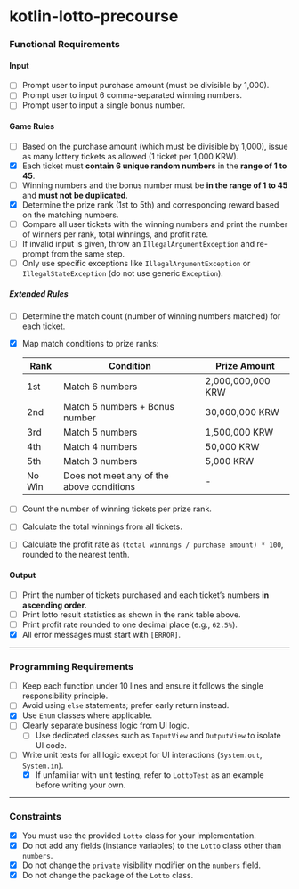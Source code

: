 # kotlin-lotto-precourse

### Functional Requirements

#### Input

- [ ] Prompt user to input purchase amount (must be divisible by 1,000).
- [ ] Prompt user to input 6 comma-separated winning numbers.
- [ ] Prompt user to input a single bonus number.

#### Game Rules

- [ ] Based on the purchase amount (which must be divisible by 1,000), issue as many lottery tickets as allowed (1
  ticket per 1,000 KRW).
- [x] Each ticket must **contain 6 unique random numbers** in the **range of 1 to 45**.
- [ ] Winning numbers and the bonus number must be **in the range of 1 to 45** and **must not be duplicated**.
- [x] Determine the prize rank (1st to 5th) and corresponding reward based on the matching numbers.
- [ ] Compare all user tickets with the winning numbers and print the number of winners per rank, total winnings, and
  profit rate.
- [ ] If invalid input is given, throw an `IllegalArgumentException` and re-prompt from the same step.
- [ ] Only use specific exceptions like `IllegalArgumentException` or `IllegalStateException` (do not use generic
  `Exception`).

##### Extended Rules

- [ ] Determine the match count (number of winning numbers matched) for each ticket.
- [x] Map match conditions to prize ranks:

  | Rank   | Condition                                 | Prize Amount      |
    |--------|-------------------------------------------|-------------------|
  | 1st    | Match 6 numbers                           | 2,000,000,000 KRW |
  | 2nd    | Match 5 numbers + Bonus number            | 30,000,000 KRW    |
  | 3rd    | Match 5 numbers                           | 1,500,000 KRW     |
  | 4th    | Match 4 numbers                           | 50,000 KRW        |
  | 5th    | Match 3 numbers                           | 5,000 KRW         |
  | No Win | Does not meet any of the above conditions | -                 |

- [ ] Count the number of winning tickets per prize rank.
- [ ] Calculate the total winnings from all tickets.
- [ ] Calculate the profit rate as `(total winnings / purchase amount) * 100`, rounded to the nearest tenth.

#### Output

- [ ] Print the number of tickets purchased and each ticket’s numbers **in ascending order.**
- [ ] Print lotto result statistics as shown in the rank table above.
- [ ] Print profit rate rounded to one decimal place (e.g., `62.5%`).
- [x] All error messages must start with `[ERROR]`.

---

### Programming Requirements

- [ ] Keep each function under 10 lines and ensure it follows the single responsibility principle.
- [ ] Avoid using `else` statements; prefer early return instead.
- [x] Use `Enum` classes where applicable.
- [ ] Clearly separate business logic from UI logic.
    - [ ] Use dedicated classes such as `InputView` and `OutputView` to isolate UI code.
- [ ] Write unit tests for all logic except for UI interactions (`System.out`, `System.in`).
    - [x] If unfamiliar with unit testing, refer to `LottoTest` as an example before writing your own.

---

### Constraints

- [x] You must use the provided `Lotto` class for your implementation.
- [x] Do not add any fields (instance variables) to the `Lotto` class other than `numbers`.
- [x] Do not change the `private` visibility modifier on the `numbers` field.
- [x] Do not change the package of the `Lotto` class.
